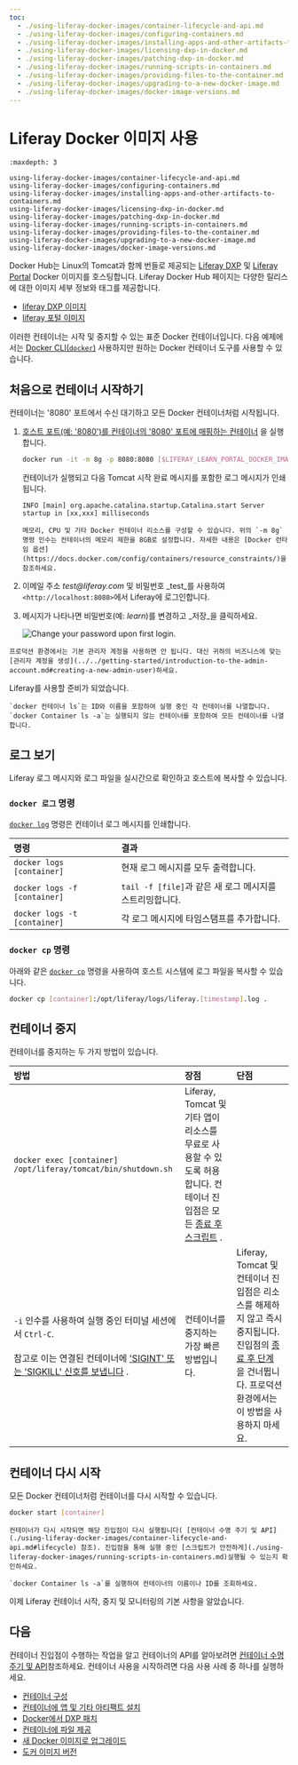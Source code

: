 ```yaml
---
toc:
  - ./using-liferay-docker-images/container-lifecycle-and-api.md
  - ./using-liferay-docker-images/configuring-containers.md
  - ./using-liferay-docker-images/installing-apps-and-other-artifacts-to-containers.md
  - ./using-liferay-docker-images/licensing-dxp-in-docker.md
  - ./using-liferay-docker-images/patching-dxp-in-docker.md
  - ./using-liferay-docker-images/running-scripts-in-containers.md
  - ./using-liferay-docker-images/providing-files-to-the-container.md
  - ./using-liferay-docker-images/upgrading-to-a-new-docker-image.md
  - ./using-liferay-docker-images/docker-image-versions.md
---
```

# Liferay Docker 이미지 사용

```{toctree}
:maxdepth: 3

using-liferay-docker-images/container-lifecycle-and-api.md
using-liferay-docker-images/configuring-containers.md
using-liferay-docker-images/installing-apps-and-other-artifacts-to-containers.md
using-liferay-docker-images/licensing-dxp-in-docker.md
using-liferay-docker-images/patching-dxp-in-docker.md
using-liferay-docker-images/running-scripts-in-containers.md
using-liferay-docker-images/providing-files-to-the-container.md
using-liferay-docker-images/upgrading-to-a-new-docker-image.md
using-liferay-docker-images/docker-image-versions.md
```

Docker Hub는 Linux의 Tomcat과 함께 번들로 제공되는 [Liferay DXP](https://hub.docker.com/r/liferay/dxp) 및 [Liferay Portal](https://hub.docker.com/r/liferay/portal) Docker 이미지를 호스팅합니다. Liferay Docker Hub 페이지는 다양한 릴리스에 대한 이미지 세부 정보와 태그를 제공합니다.

* [liferay DXP 이미지](https://hub.docker.com/r/liferay/dxp) 
* [liferay 포털 이미지](https://hub.docker.com/r/liferay/portal) 

이러한 컨테이너는 시작 및 중지할 수 있는 표준 Docker 컨테이너입니다. 다음 예제에서는  [Docker CLI(`docker`)](https://docs.docker.com/engine/reference/commandline/docker/) 사용하지만 원하는 Docker 컨테이너 도구를 사용할 수 있습니다.

## 처음으로 컨테이너 시작하기

컨테이너는 '8080' 포트에서 수신 대기하고 모든 Docker 컨테이너처럼 시작됩니다.

1. [호스트 포트(예: '8080')를 컨테이너의 '8080' 포트에 매핑하는 컨테이너](https://docs.docker.com/engine/reference/commandline/run/) 을 실행합니다.

   ```bash
   docker run -it -m 8g -p 8080:8080 [$LIFERAY_LEARN_PORTAL_DOCKER_IMAGE$]
   ```

   컨테이너가 실행되고 다음 Tomcat 시작 완료 메시지를 포함한 로그 메시지가 인쇄됩니다.

   ```
   INFO [main] org.apache.catalina.startup.Catalina.start Server startup in [xx,xxx] milliseconds
   ```

    ```{note}
    메모리, CPU 및 기타 Docker 컨테이너 리소스를 구성할 수 있습니다. 위의 `-m 8g` 명령 인수는 컨테이너의 메모리 제한을 8GB로 설정합니다. 자세한 내용은 [Docker 런타임 옵션](https://docs.docker.com/config/containers/resource_constraints/)을 참조하세요.
    ```

1. 이메일 주소 _test@liferay.com_ 및 비밀번호 _test_를 사용하여 `<http://localhost:8080>`에서 Liferay에 로그인합니다.

1. 메시지가 나타나면 비밀번호(예: _learn_)를 변경하고 _저장_을 클릭하세요.

   ![Change your password upon first login.](./using-liferay-docker-images/images/01.png)

```{warning}
프로덕션 환경에서는 기본 관리자 계정을 사용하면 안 됩니다. 대신 귀하의 비즈니스에 맞는 [관리자 계정을 생성](../../getting-started/introduction-to-the-admin-account.md#creating-a-new-admin-user)하세요.
```

Liferay를 사용할 준비가 되었습니다.

```{note}
`docker 컨테이너 ls`는 ID와 이름을 포함하여 실행 중인 각 컨테이너를 나열합니다. `docker Container ls -a`는 실행되지 않는 컨테이너를 포함하여 모든 컨테이너를 나열합니다.
```

## 로그 보기

Liferay 로그 메시지와 로그 파일을 실시간으로 확인하고 호스트에 복사할 수 있습니다.

### `docker 로그` 명령

[`docker log`](https://docs.docker.com/engine/reference/commandline/logs/) 명령은 컨테이너 로그 메시지를 인쇄합니다.

| 명령                           | 결과                                      |
| :--------------------------- | :-------------------------------------- |
| `docker logs [container]`    | 현재 로그 메시지를 모두 출력합니다.                    |
| `docker logs -f [container]` | `tail -f [file]`과 같은 새 로그 메시지를 스트리밍합니다. |
| `docker logs -t [container]` | 각 로그 메시지에 타임스탬프를 추가합니다.                 |

### `docker cp` 명령

아래와 같은 [`docker cp`](https://docs.docker.com/engine/reference/commandline/cp/) 명령을 사용하여 호스트 시스템에 로그 파일을 복사할 수 있습니다.

```bash
docker cp [container]:/opt/liferay/logs/liferay.[timestamp].log .
```

## 컨테이너 중지

컨테이너를 중지하는 두 가지 방법이 있습니다.

| 방법                                                                                                                                                                                             | 장점                                                                                                       | 단점                                                                                                                                                                                                     |
| :--------------------------------------------------------------------------------------------------------------------------------------------------------------------------------------------- | :------------------------------------------------------------------------------------------------------- | :----------------------------------------------------------------------------------------------------------------------------------------------------------------------------------------------------- |
| `docker exec [container] /opt/liferay/tomcat/bin/shutdown.sh`                                    | Liferay, Tomcat 및 기타 앱이 리소스를 무료로 사용할 수 있도록 허용합니다. 컨테이너 진입점은 모든 [종료 후 스크립트](./using-liferay-docker-images/container-lifecycle-and-api.md#post-shutdown-phase-api) . |                                                                                                                                                                                                        |
| `-i` 인수를 사용하여 실행 중인 터미널 세션에서 `Ctrl-C`.<br><br>참고로 이는 연결된 컨테이너에 ['SIGINT' 또는 'SIGKILL' 신호를 보냅니다](https://docs.docker.com/engine/reference/commandline/attach/#extended-description) . | 컨테이너를 중지하는 가장 빠른 방법입니다.                                                                                  | Liferay, Tomcat 및 컨테이너 진입점은 리소스를 해제하지 않고 즉시 중지됩니다. 진입점의 [종료 후 단계](./using-liferay-docker-images/container-lifecycle-and-api.md#post-shutdown-phase-api) 을 건너뜁니다. 프로덕션 환경에서는 이 방법을 사용하지 마세요. |

## 컨테이너 다시 시작

모든 Docker 컨테이너처럼 컨테이너를 다시 시작할 수 있습니다.

```bash
docker start [container]
```

```{warning}
컨테이너가 다시 시작되면 해당 진입점이 다시 실행됩니다( [컨테이너 수명 주기 및 API](./using-liferay-docker-images/container-lifecycle-and-api.md#lifecycle) 참조). 진입점을 통해 실행 중인 [스크립트가 안전하게](./using-liferay-docker-images/running-scripts-in-containers.md)실행될 수 있는지 확인하세요.
```

```{tip}
`docker Container ls -a`를 실행하여 컨테이너의 이름이나 ID를 조회하세요.
```

이제 Liferay 컨테이너 시작, 중지 및 모니터링의 기본 사항을 알았습니다.

## 다음

컨테이너 진입점이 수행하는 작업을 알고 컨테이너의 API를 알아보려면 [컨테이너 수명 주기 및 API](./using-liferay-docker-images/container-lifecycle-and-api.md)참조하세요. 컨테이너 사용을 시작하려면 다음 사용 사례 중 하나를 실행하세요.

* [컨테이너 구성](./using-liferay-docker-images/configuring-containers.md)
* [컨테이너에 앱 및 기타 아티팩트 설치](./using-liferay-docker-images/installing-apps-and-other-artifacts-to-containers.md)
* [Docker에서 DXP 패치](./using-liferay-docker-images/patching-dxp-in-docker.md)
* [컨테이너에 파일 제공](./using-liferay-docker-images/providing-files-to-the-container.md)
* [새 Docker 이미지로 업그레이드](./using-liferay-docker-images/upgrading-to-a-new-docker-image.md)
* [도커 이미지 버전](./using-liferay-docker-images/docker-image-versions.md)
